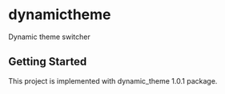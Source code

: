 # dynamictheme

Dynamic theme switcher

## Getting Started

This project is implemented with dynamic_theme 1.0.1 package.
